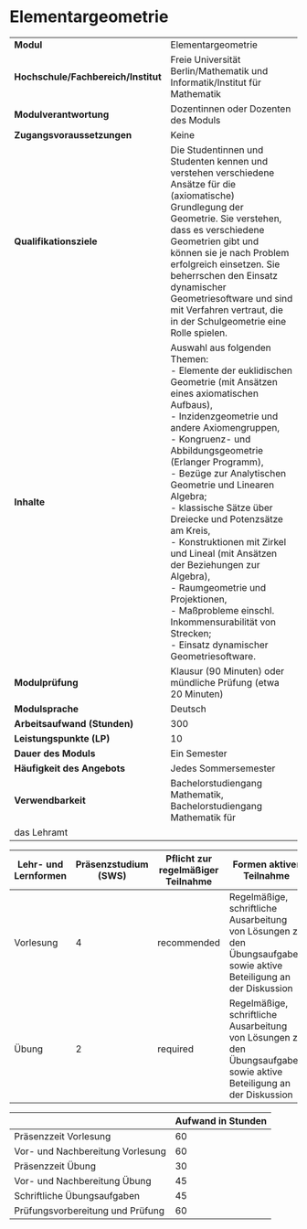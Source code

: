 # Elementargeometrie
|                                    |   |
|------------------------------------|---|
|**Modul**                           | Elementargeometrie |
|**Hochschule/Fachbereich/Institut** | Freie Universität Berlin/Mathematik und Informatik/Institut für Mathematik |
|**Modulverantwortung**              | Dozentinnen oder Dozenten des Moduls |
|**Zugangsvoraussetzungen**          | Keine |
|**Qualifikationsziele**             | Die Studentinnen und Studenten kennen und verstehen verschiedene Ansätze für die (axiomatische) Grundlegung der Geometrie. Sie verstehen, dass es verschiedene Geometrien gibt und können sie je nach Problem erfolgreich einsetzen. Sie beherrschen den Einsatz dynamischer Geometriesoftware und sind mit Verfahren vertraut, die in der Schulgeometrie eine Rolle spielen. |
|**Inhalte**                         | Auswahl aus folgenden Themen:<br>- Elemente der euklidischen Geometrie (mit Ansätzen eines axiomatischen Aufbaus),<br>- Inzidenzgeometrie und andere Axiomengruppen,<br>- Kongruenz- und Abbildungsgeometrie (Erlanger Programm),<br>- Bezüge zur Analytischen Geometrie und Linearen Algebra;<br>- klassische Sätze über Dreiecke und Potenzsätze am Kreis,<br>- Konstruktionen mit Zirkel und Lineal (mit Ansätzen der Beziehungen zur Algebra),<br>- Raumgeometrie und Projektionen,<br>- Maßprobleme einschl. Inkommensurabilität von Strecken;<br>- Einsatz dynamischer Geometriesoftware. |
|**Modulprüfung**                    | Klausur (90 Minuten) oder mündliche Prüfung (etwa 20 Minuten) |
|**Modulsprache**                    | Deutsch |
|**Arbeitsaufwand (Stunden)**        | 300 |
|**Leistungspunkte (LP)**            | 10 |
|**Dauer des Moduls**                | Ein Semester |
|**Häufigkeit des Angebots**         | Jedes Sommersemester |
|**Verwendbarkeit**                  | Bachelorstudiengang Mathematik, Bachelorstudiengang Mathematik für
das Lehramt |

| Lehr- und Lernformen | Präsenzstudium <br> (SWS) | Pflicht zur regelmäßiger Teilnahme | Formen aktiver Teilnahme |
| ---------------------|---------------------------|------------------------------------|------------------------- |
| Vorlesung            | 4                         | recommended                        | Regelmäßige, schriftliche Ausarbeitung von Lösungen zu den Übungsaufgaben sowie aktive Beteiligung an der Diskussion |
| Übung                | 2                         | required                           | Regelmäßige, schriftliche Ausarbeitung von Lösungen zu den Übungsaufgaben sowie aktive Beteiligung an der Diskussion |

|   | Aufwand in Stunden |
| - |--------------------|
| Präsenzzeit Vorlesung                    | 60    |
| Vor- und Nachbereitung Vorlesung         | 60    |
| Präsenzzeit Übung                        | 30    |
| Vor- und Nachbereitung Übung             | 45    |
| Schriftliche Übungsaufgaben              | 45    |
| Prüfungsvorbereitung und Prüfung         | 60    |
